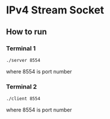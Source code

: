 # IPv4 Stream Socket

## How to run

### Terminal 1
```bash
./server 8554
```
where 8554 is port number

### Terminal 2
```bash
./client 8554
```
where 8554 is port number
